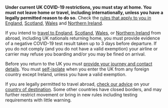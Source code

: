 **Under current UK COVID-19 restrictions, you must stay at home. You must not leave home or travel, including internationally, unless you have a legally permitted reason to do so.** Check the [rules that apply to you in England](/guidance/national-lockdown-stay-at-home), [Scotland](https://www.gov.scot/coronavirus-covid-19/), [Wales](https://gov.wales/covid-19-alert-levels) and [Northern Ireland](https://www.nidirect.gov.uk/articles/coronavirus-covid-19-regulations-guidance-what-restrictions-mean-you).

If you intend to [travel to England](/guidance/coronavirus-covid-19-testing-for-people-travelling-to-england), [Scotland](https://www.gov.scot/publications/coronavirus-covid-19-public-health-checks-at-borders/pages/testing-for-people-travelling-to-scotland/), [Wales](https://gov.wales/coronavirus-covid-19-testing-people-travelling-wales), or [Northern Ireland](https://www.nidirect.gov.uk/articles/coronavirus-covid-19-international-travel-advice) from abroad, including UK nationals returning home, you must provide evidence of a negative COVID-19 test result taken up to 3 days before departure. If you do not comply (and you do not have a valid exemption) your airline or carrier may refuse you boarding and/or you may be fined on arrival.

Before you return to the UK you must [provide your journey and contact details](/provide-journey-contact-details-before-travel-uk). You must [self-isolate](/uk-border-control) when you enter the UK from any foreign country except Ireland, unless you have a valid exemption.

If you are legally permitted to travel abroad, [check our advice](/guidance/travel-advice-novel-coronavirus) on your [country of destination](/foreign-travel-advice). Some other countries have closed borders, and may further restrict movement or bring in new rules including testing requirements with little warning.
